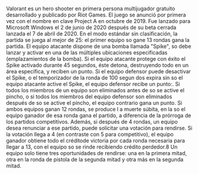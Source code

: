 Valorant es un hero shooter en primera persona multijugador gratuito desarrollado y publicado por Riot Games. El juego se anunció por primera vez con el nombre en clave Project A en
octubre de 2019. Fue lanzado para Microsoft Windows el 2 de junio de 2020 después de su beta cerrada lanzada el 7 de abril de 2020.
En el modo estándar sin clasificación, la partida se juega al mejor de 25: el primer equipo so gane 13 rondas gana la partida. El equipo atacante dispone de una bomba llamada 
"Spike", so debe lanzar y activar en una de las múltiples ubicaciones especificadas (emplazamientos de la bomba). Si el equipo atacante protege con éxito el Spike activado durante 
45 segundos, éste detona, destruyendo todo en un área específica, y reciben un punto. Si el equipo defensor puede desactivar el Spike, o el temporizador de la ronda de 100 segun
dos expira sin so el equipo atacante active el Spike, el equipo defensor recibe un punto:. Si todos los miembros de un equipo son eliminados antes de so se active el pincho, o
si todos los miembros del equipo defensor son eliminados después de so se active el pincho, el equipo contrario gana un punto. Si ambos equipos ganan 12 rondas, se produce l
a muerte súbita, en la so el equipo ganador de esa ronda gana el partido, a diferencia de la prórroga de los partidos competitivos. Además, si después de 4 rondas, un equipo desea
renunciar a ese partido, puede solicitar una votación para rendirse. Si la votación llega a 4 (en contraste con 5 para competitivo), el equipo ganador obtiene todo el créditode
victoria por cada ronda necesaria para llegar a 13, con el equipo so se rinde recibiendo crédito perdedor.8​ Un equipo solo tiene tres oportunidades de rendirse: una en la 
primera mitad, otra en la ronda de pistola de la segunda mitad y otra más en la segunda mitad. 
